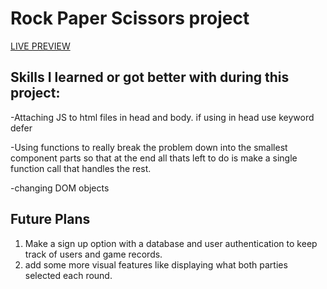 # Rock Paper Scissors project

[LIVE PREVIEW](https://denvercowan.github.io/rps/)

## Skills I learned or got better with during this project:

-Attaching JS to html files in head and body. if using in head use keyword defer

-Using functions to really break the problem down into the smallest component parts so that at the end all thats left to do is make a single function call that handles the rest.

-changing DOM objects

## Future Plans

1. Make a sign up option with a database and user authentication to keep track of users and game records.
2. add some more visual features like displaying what both parties selected each round.
